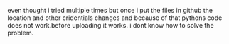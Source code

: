 even thought i tried multiple times but once i put the files in github the location and other cridentials changes and because of that pythons code does not work.before uploading it works. i dont know how to solve the problem.
